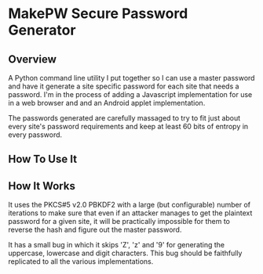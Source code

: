 MakePW Secure Password Generator
================================

## Overview ##

A Python command line utility I put together so I can use a master
password and have it generate a site specific password for each site
that needs a password. I'm in the process of adding a Javascript
implementation for use in a web browser and and an Android applet
implementation.

The passwords generated are carefully massaged to try to fit just
about every site's password requirements and keep at least 60 bits of
entropy in every password.

## How To Use It ##



## How It Works ##

It uses the PKCS#5 v2.0 PBKDF2 with a large (but configurable) number
of iterations to make sure that even if an attacker manages to get the
plaintext password for a given site, it will be practically impossible
for them to reverse the hash and figure out the master password.

It has a small bug in which it skips 'Z', 'z' and '9' for generating the
uppercase, lowercase and digit characters. This bug should be faithfully
replicated to all the various implementations.
